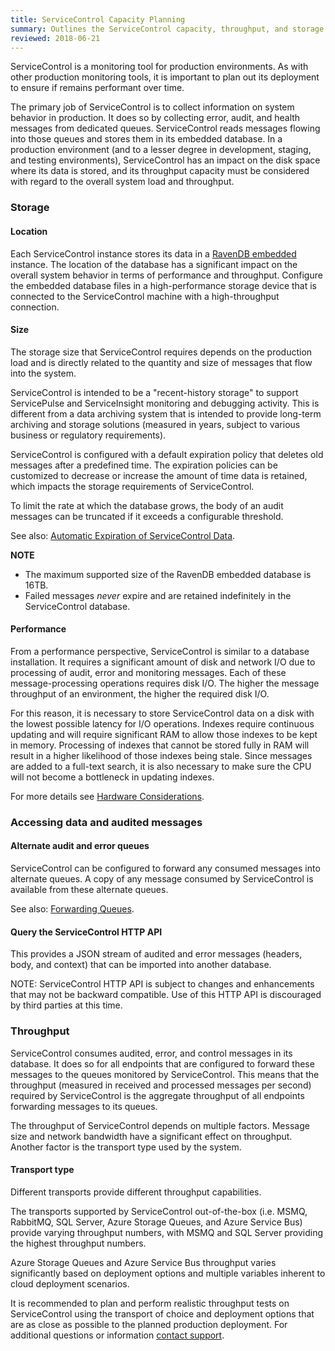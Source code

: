 ```yaml
---
title: ServiceControl Capacity Planning
summary: Outlines the ServiceControl capacity, throughput, and storage considerations to plan and support production environments
reviewed: 2018-06-21
---
```


ServiceControl is a monitoring tool for production environments. As with other production monitoring tools, it is important to plan out its deployment to ensure if remains performant over time.

The primary job of ServiceControl is to collect information on system behavior in production. It does so by collecting error, audit, and health messages from dedicated queues. ServiceControl reads messages flowing into those queues and stores them in its embedded database. In a production environment (and to a lesser degree in development, staging, and testing environments), ServiceControl has an impact on the disk space where its data is stored, and its throughput capacity must be considered with regard to the overall system load and throughput.


### Storage


#### Location

Each ServiceControl instance stores its data in a [RavenDB embedded](https://ravendb.net/docs/search/3.0/csharp?searchTerm=RavenDB%20embedded) instance. The location of the database has a significant impact on the overall system behavior in terms of performance and throughput. Configure the embedded database files in a high-performance storage device that is connected to the ServiceControl machine with a high-throughput connection.


#### Size

The storage size that ServiceControl requires depends on the production load and is directly related to the quantity and size of messages that flow into the system.

ServiceControl is intended to be a "recent-history storage" to support ServicePulse and ServiceInsight monitoring and debugging activity. This is different from a data archiving system that is intended to provide long-term archiving and storage solutions (measured in years, subject to various business or regulatory requirements).

ServiceControl is configured with a default expiration policy that deletes old messages after a predefined time. The expiration policies can be customized to decrease or increase the amount of time data is retained, which impacts the storage requirements of ServiceControl.

To limit the rate at which the database grows, the body of an audit messages can be truncated if it exceeds a configurable threshold.

See also: [Automatic Expiration of ServiceControl Data](how-purge-expired-data.md).

**NOTE**

 * The maximum supported size of the RavenDB embedded database is 16TB.
 * Failed messages *never* expire and are retained indefinitely in the ServiceControl database.


#### Performance

From a performance perspective, ServiceControl is similar to a database installation. It requires a significant amount of disk and network I/O due to processing of audit, error and monitoring messages. Each of these message-processing operations requires disk I/O. The higher the message throughput of an environment, the higher the required disk I/O.

For this reason, it is necessary to store ServiceControl data on a disk with the lowest possible latency for I/O operations. Indexes require continuous updating and will require significant RAM to allow those indexes to be kept in memory. Processing of indexes that cannot be stored fully in RAM will result in a higher likelihood of those indexes being stale. Since messages are added to a full-text search, it is also necessary to make sure the CPU will not become a bottleneck in updating indexes.

For more details see [Hardware Considerations](servicecontrol-instances/hardware.md).

### Accessing data and audited messages


#### Alternate audit and error queues

ServiceControl can be configured to forward any consumed messages into alternate queues. A copy of any message consumed by ServiceControl is available from these alternate queues.

See also: [Forwarding Queues](errorlog-auditlog-behavior.md).


#### Query the ServiceControl HTTP API

This provides a JSON stream of audited and error messages (headers, body, and context) that can be imported into another database.

NOTE: ServiceControl HTTP API is subject to changes and enhancements that may not be backward compatible. Use of this HTTP API is discouraged by third parties at this time.


### Throughput

ServiceControl consumes audited, error, and control messages in its database. It does so for all endpoints that are configured to forward these messages to the queues monitored by ServiceControl. This means that the throughput (measured in received and processed messages per second) required by ServiceControl is the aggregate throughput of all endpoints forwarding messages to its queues.

The throughput of ServiceControl depends on multiple factors. Message size and network bandwidth have a significant effect on throughput. Another factor is the transport type used by the system.


#### Transport type

Different transports provide different throughput capabilities.

The transports supported by ServiceControl out-of-the-box (i.e. MSMQ, RabbitMQ, SQL Server, Azure Storage Queues, and Azure Service Bus) provide varying throughput numbers, with MSMQ and SQL Server providing the highest throughput numbers.

Azure Storage Queues and Azure Service Bus throughput varies significantly based on deployment options and multiple variables inherent to cloud deployment scenarios.

It is recommended to plan and perform realistic throughput tests on ServiceControl using the transport of choice and deployment options that are as close as possible to the planned production deployment. For additional questions or information [contact support](https://particular.net/contactus).
